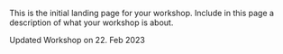 This is the initial landing page for your workshop. Include in this page a description of what your workshop is about.

Updated Workshop on 22. Feb 2023
